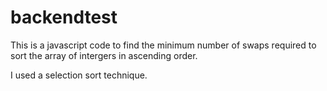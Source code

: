 # backendtest

This is a javascript code to find the minimum number of swaps required to sort the array of intergers in ascending order.

I used a selection sort technique.
